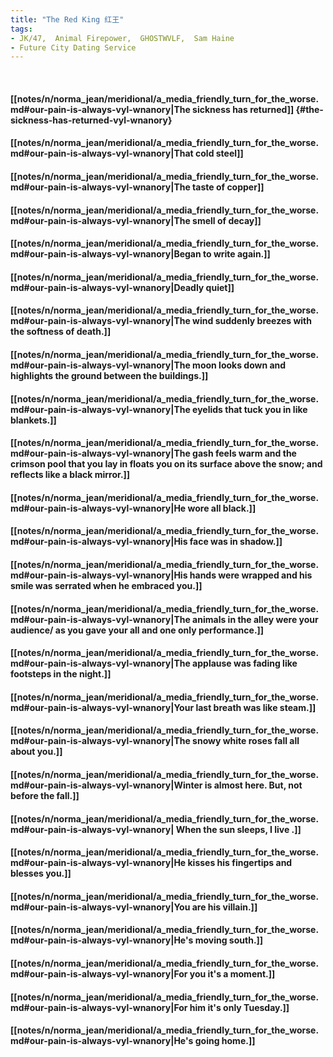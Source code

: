 ```yaml
---
title: "The Red King 红王"
tags:
- JK/47,  Animal Firepower,  GHOSTWVLF,  Sam Haine
- Future City Dating Service
---
```

&nbsp;
#### [[notes/n/norma_jean/meridional/a_media_friendly_turn_for_the_worse.md#our-pain-is-always-vyl-wnanory|The sickness has returned]] {#the-sickness-has-returned-vyl-wnanory}
#### [[notes/n/norma_jean/meridional/a_media_friendly_turn_for_the_worse.md#our-pain-is-always-vyl-wnanory|That cold steel]]
#### [[notes/n/norma_jean/meridional/a_media_friendly_turn_for_the_worse.md#our-pain-is-always-vyl-wnanory|The taste of copper]]
#### [[notes/n/norma_jean/meridional/a_media_friendly_turn_for_the_worse.md#our-pain-is-always-vyl-wnanory|The smell of decay]]
#### [[notes/n/norma_jean/meridional/a_media_friendly_turn_for_the_worse.md#our-pain-is-always-vyl-wnanory|Began to write again.]]
#### [[notes/n/norma_jean/meridional/a_media_friendly_turn_for_the_worse.md#our-pain-is-always-vyl-wnanory|Deadly quiet]]
#### [[notes/n/norma_jean/meridional/a_media_friendly_turn_for_the_worse.md#our-pain-is-always-vyl-wnanory|The wind suddenly breezes with the softness of death.]]
#### [[notes/n/norma_jean/meridional/a_media_friendly_turn_for_the_worse.md#our-pain-is-always-vyl-wnanory|The moon looks down and highlights the ground between the buildings.]]
#### [[notes/n/norma_jean/meridional/a_media_friendly_turn_for_the_worse.md#our-pain-is-always-vyl-wnanory|The eyelids that tuck you in like blankets.]]
#### [[notes/n/norma_jean/meridional/a_media_friendly_turn_for_the_worse.md#our-pain-is-always-vyl-wnanory|The gash feels warm and the crimson pool that you lay in floats you on its surface above the snow; and reflects like a black mirror.]]
#### [[notes/n/norma_jean/meridional/a_media_friendly_turn_for_the_worse.md#our-pain-is-always-vyl-wnanory|He wore all black.]]
#### [[notes/n/norma_jean/meridional/a_media_friendly_turn_for_the_worse.md#our-pain-is-always-vyl-wnanory|His face was in shadow.]]
#### [[notes/n/norma_jean/meridional/a_media_friendly_turn_for_the_worse.md#our-pain-is-always-vyl-wnanory|His hands were wrapped and his smile was serrated when he embraced you.]]
#### [[notes/n/norma_jean/meridional/a_media_friendly_turn_for_the_worse.md#our-pain-is-always-vyl-wnanory|The animals in the alley were your audience/ as you gave your all and one only performance.]]
#### [[notes/n/norma_jean/meridional/a_media_friendly_turn_for_the_worse.md#our-pain-is-always-vyl-wnanory|The applause was fading like footsteps in the night.]]
#### [[notes/n/norma_jean/meridional/a_media_friendly_turn_for_the_worse.md#our-pain-is-always-vyl-wnanory|Your last breath was like steam.]]
#### [[notes/n/norma_jean/meridional/a_media_friendly_turn_for_the_worse.md#our-pain-is-always-vyl-wnanory|The snowy white roses fall all about you.]]
#### [[notes/n/norma_jean/meridional/a_media_friendly_turn_for_the_worse.md#our-pain-is-always-vyl-wnanory|Winter is almost here. But, not before the fall.]]
#### [[notes/n/norma_jean/meridional/a_media_friendly_turn_for_the_worse.md#our-pain-is-always-vyl-wnanory| When the sun sleeps, I live .]]
#### [[notes/n/norma_jean/meridional/a_media_friendly_turn_for_the_worse.md#our-pain-is-always-vyl-wnanory|He kisses his fingertips and blesses you.]]
#### [[notes/n/norma_jean/meridional/a_media_friendly_turn_for_the_worse.md#our-pain-is-always-vyl-wnanory|You are his villain.]]
#### [[notes/n/norma_jean/meridional/a_media_friendly_turn_for_the_worse.md#our-pain-is-always-vyl-wnanory|He's moving south.]]
#### [[notes/n/norma_jean/meridional/a_media_friendly_turn_for_the_worse.md#our-pain-is-always-vyl-wnanory|For you it's a moment.]]
#### [[notes/n/norma_jean/meridional/a_media_friendly_turn_for_the_worse.md#our-pain-is-always-vyl-wnanory|For him it's only Tuesday.]]
#### [[notes/n/norma_jean/meridional/a_media_friendly_turn_for_the_worse.md#our-pain-is-always-vyl-wnanory|He's going home.]]
